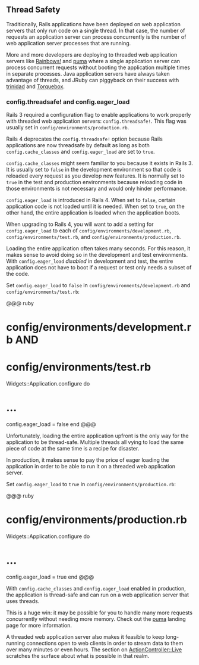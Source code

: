 ## <a id="thread-safety"></a>Thread Safety

Traditionally, Rails applications have been deployed on web application servers
that only run code on a single thread. In that case, the number of requests an
application server can process concurrently is the number of web application
server processes that are running.

More and more developers are deploying to threaded web application servers like
[Rainbows!](http://rainbows.rubyforge.org/) and [puma](http://puma.io/) where a
single application server can process concurrent requests without booting the
application multiple times in separate processes. Java application servers have
always taken advantage of threads, and JRuby can piggyback on their success
with [trinidad](https://github.com/trinidad/trinidad) and
[Torquebox](http://torquebox.org/).

### config.threadsafe! and config.eager_load

Rails 3 required a configuration flag to enable applications to work properly
with threaded web application servers: `config.threadsafe!`. This flag was
usually set in `config/environments/production.rb`.

Rails 4 deprecates the `config.threadsafe!` option because Rails applications
are now threadsafe by default as long as both `config.cache_classes` and
`config.eager_load` are set to `true`.

`config.cache_classes` might seem familiar to you because it exists in Rails 3.
It is usually set to `false` in the development environment so that code is
reloaded every request as you develop new features. It is normally set to
`true` in the test and production environments because reloading code in
those environments is not necessary and would only hinder performance.

`config.eager_load` is introduced in Rails 4. When set to `false`, certain
application code is not loaded until it is needed. When set to `true`, on
the other hand, the entire application is loaded when the application boots.

When upgrading to Rails 4, you will want to add a setting for
`config.eager_load` to each of `config/environments/development.rb`,
`config/environments/test.rb`, and `config/environments/production.rb`.

Loading the entire application often takes many seconds. For this reason, it
makes sense to avoid doing so in the development and test environments. With
`config.eager_load` *disabled* in development and test, the entire application
does not have to boot if a request or test only needs a subset of the code.

Set `config.eager_load` to `false` in `config/environments/development.rb`
and `config/environments/test.rb`:

@@@ ruby
# config/environments/development.rb AND
# config/environments/test.rb
Widgets::Application.configure do
  # ...

  config.eager_load = false
end
@@@

Unfortunately, loading the entire application upfront is the only way for the
application to be thread-safe. Multiple threads all vying to load the same
piece of code at the same time is a recipe for disaster.

In production, it makes sense to pay the price of eager loading the application
in order to be able to run it on a threaded web application server.

Set `config.eager_load` to `true` in `config/environments/production.rb`:

@@@ ruby
# config/environments/production.rb
Widgets::Application.configure do
  # ...

  config.eager_load = true
end
@@@

With `config.cache_classes` and `config.eager_load` enabled in production,
the application is thread-safe and can run on a web application server that
uses threads.

This is a huge win: it may be possible for you to handle many more requests
concurrently without needing more memory. Check out the [puma](http://puma.io/)
landing page for more information.

A threaded web application server also makes it feasible to keep long-running
connections open to web clients in order to stream data to them over many
minutes or even hours. The section on
[ActionController::Live](#action-controller-live) scratches the surface about
what is possible in that realm.
